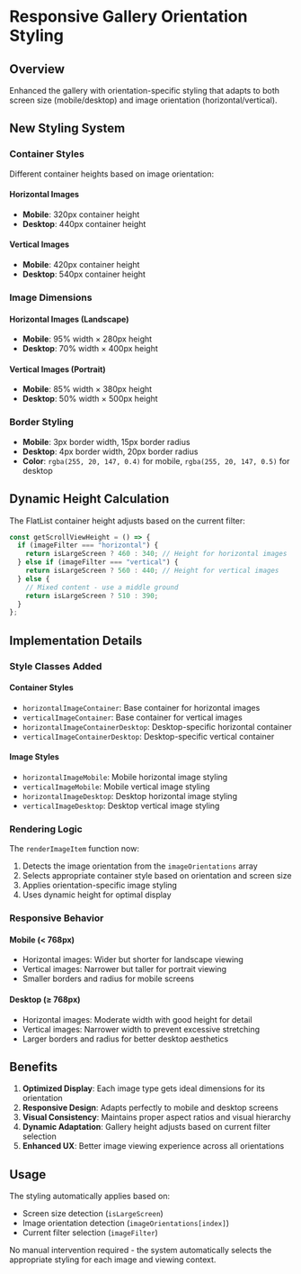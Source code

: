 # Responsive Gallery Orientation Styling

## Overview

Enhanced the gallery with orientation-specific styling that adapts to both screen size (mobile/desktop) and image orientation (horizontal/vertical).

## New Styling System

### Container Styles

Different container heights based on image orientation:

#### Horizontal Images

- **Mobile**: 320px container height
- **Desktop**: 440px container height

#### Vertical Images

- **Mobile**: 420px container height
- **Desktop**: 540px container height

### Image Dimensions

#### Horizontal Images (Landscape)

- **Mobile**: 95% width × 280px height
- **Desktop**: 70% width × 400px height

#### Vertical Images (Portrait)

- **Mobile**: 85% width × 380px height
- **Desktop**: 50% width × 500px height

### Border Styling

- **Mobile**: 3px border width, 15px border radius
- **Desktop**: 4px border width, 20px border radius
- **Color**: `rgba(255, 20, 147, 0.4)` for mobile, `rgba(255, 20, 147, 0.5)` for desktop

## Dynamic Height Calculation

The FlatList container height adjusts based on the current filter:

```typescript
const getScrollViewHeight = () => {
  if (imageFilter === "horizontal") {
    return isLargeScreen ? 460 : 340; // Height for horizontal images
  } else if (imageFilter === "vertical") {
    return isLargeScreen ? 560 : 440; // Height for vertical images
  } else {
    // Mixed content - use a middle ground
    return isLargeScreen ? 510 : 390;
  }
};
```

## Implementation Details

### Style Classes Added

#### Container Styles

- `horizontalImageContainer`: Base container for horizontal images
- `verticalImageContainer`: Base container for vertical images
- `horizontalImageContainerDesktop`: Desktop-specific horizontal container
- `verticalImageContainerDesktop`: Desktop-specific vertical container

#### Image Styles

- `horizontalImageMobile`: Mobile horizontal image styling
- `verticalImageMobile`: Mobile vertical image styling
- `horizontalImageDesktop`: Desktop horizontal image styling
- `verticalImageDesktop`: Desktop vertical image styling

### Rendering Logic

The `renderImageItem` function now:

1. Detects the image orientation from the `imageOrientations` array
2. Selects appropriate container style based on orientation and screen size
3. Applies orientation-specific image styling
4. Uses dynamic height for optimal display

### Responsive Behavior

#### Mobile (< 768px)

- Horizontal images: Wider but shorter for landscape viewing
- Vertical images: Narrower but taller for portrait viewing
- Smaller borders and radius for mobile screens

#### Desktop (≥ 768px)

- Horizontal images: Moderate width with good height for detail
- Vertical images: Narrower width to prevent excessive stretching
- Larger borders and radius for better desktop aesthetics

## Benefits

1. **Optimized Display**: Each image type gets ideal dimensions for its orientation
2. **Responsive Design**: Adapts perfectly to mobile and desktop screens
3. **Visual Consistency**: Maintains proper aspect ratios and visual hierarchy
4. **Dynamic Adaptation**: Gallery height adjusts based on current filter selection
5. **Enhanced UX**: Better image viewing experience across all orientations

## Usage

The styling automatically applies based on:

- Screen size detection (`isLargeScreen`)
- Image orientation detection (`imageOrientations[index]`)
- Current filter selection (`imageFilter`)

No manual intervention required - the system automatically selects the appropriate styling for each image and viewing context.
